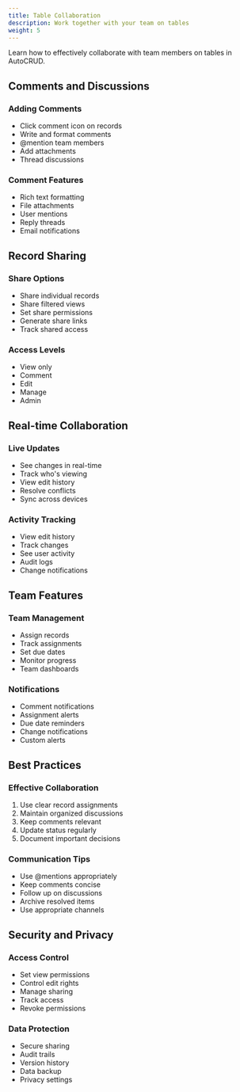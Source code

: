 ```yaml
---
title: Table Collaboration
description: Work together with your team on tables
weight: 5
---
```


Learn how to effectively collaborate with team members on tables in AutoCRUD.

## Comments and Discussions

### Adding Comments

- Click comment icon on records
- Write and format comments
- @mention team members
- Add attachments
- Thread discussions

### Comment Features

- Rich text formatting
- File attachments
- User mentions
- Reply threads
- Email notifications

## Record Sharing

### Share Options

- Share individual records
- Share filtered views
- Set share permissions
- Generate share links
- Track shared access

### Access Levels

- View only
- Comment
- Edit
- Manage
- Admin

## Real-time Collaboration

### Live Updates

- See changes in real-time
- Track who's viewing
- View edit history
- Resolve conflicts
- Sync across devices

### Activity Tracking

- View edit history
- Track changes
- See user activity
- Audit logs
- Change notifications

## Team Features

### Team Management

- Assign records
- Track assignments
- Set due dates
- Monitor progress
- Team dashboards

### Notifications

- Comment notifications
- Assignment alerts
- Due date reminders
- Change notifications
- Custom alerts

## Best Practices

### Effective Collaboration

1. Use clear record assignments
2. Maintain organized discussions
3. Keep comments relevant
4. Update status regularly
5. Document important decisions

### Communication Tips

- Use @mentions appropriately
- Keep comments concise
- Follow up on discussions
- Archive resolved items
- Use appropriate channels

## Security and Privacy

### Access Control

- Set view permissions
- Control edit rights
- Manage sharing
- Track access
- Revoke permissions

### Data Protection

- Secure sharing
- Audit trails
- Version history
- Data backup
- Privacy settings

